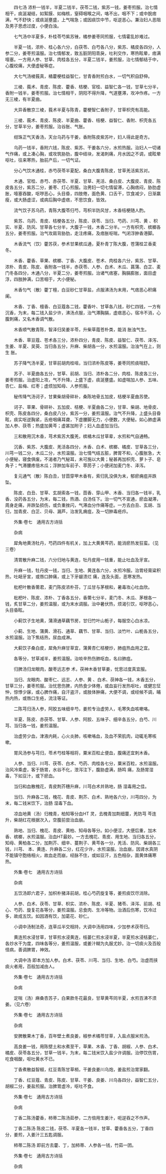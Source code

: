 <!-- { "loadSidebar": true } -->
　　四七汤 浓朴一钱半，半夏二钱半，茯苓二钱，紫苏一钱，姜枣煎服。治七情相干，痰涎凝结，如絮膜、如梅核，窒碍咽喉之间，咯不出，咽不下；或中脘痞满，气不舒快；或痰涎壅盛，上气喘急；或因痰饮中节，呕逆恶心。兼治妇人恶阻及男子思虑过度，小便白浊。

　　七气汤中半夏多，朴桂苓芍紫苏锉，橘参姜枣同煎服，七情霍乱妙难过。

　　半夏一钱，浓朴、桂心各六分，白茯苓、白芍各八分，紫苏、橘皮各四分，人参二分，姜枣煎温服。治七情郁发，致五脏阴阳乖戾，吐利交作，寒热眩晕，痞满噎塞。一方用人参、甘草、肉桂各五分，半夏二钱半，姜煎服，治七情郁结于中，心腹绞痛，大便虚秘等症。

　　大七气汤棱莪真，橘藿梗桂益智仁，甘青香附煎白水，一切气积自舒伸。

　　三棱、莪术、青皮、陈皮、藿香、桔梗、官桂、益智仁各一钱，甘草七分半，香附一钱半，姜枣煎服。治七情相干，阴阳不得升降，气道壅滞，攻冲作疼。一方无三棱，有半夏曲。

　　大异香散京三棱，莪术半夏与陈青，藿梗智仁香附子，甘草枳壳有高能。

　　三棱、莪术、青皮、陈皮、半夏曲、藿香、桔梗、益智仁、香附、枳壳各五分，甘草半分，姜枣煎服。治谷胀、气胀。

　　绀珠正气天香汤，天台乌药与干姜，香附陈皮紫苏叶，妇人得此是奇方。

　　乌药一钱半，香附六钱，陈皮、紫苏、干姜各六分，水煎热服。治妇人一切诸气作痛，或上凑心胸，或攻筑胁肋，腹中结块，发渴刺痛，月水因之不调，或眩晕呕吐，往来寒热，胎前产后，一切气证。

　　分心气饮木通桂，赤芍茯苓半夏配，桑白大腹青陈皮，甘草羌活紫苏对。

　　木通、官桂、赤芍、赤茯苓、半夏、甘草、羌活、桑白皮、大腹皮、青皮、陈皮各五分，紫苏二分，姜枣、灯心煎服。治男妇一切七情留滞，心胸痞闷，胁肋虚胀，噎塞吞酸，呕哕恶心，头目昏，四肢倦，面色黄、口舌干，饮食减少，日渐羸瘦，或大肠虚涩，或病后胸中虚痞，不思饮食，皆效。

　　流气饮子苏乌药，青陈大腹苓归芍，芎枳半防风甘，木香桔梗随人酌。

　　紫苏、乌药、青皮、桔梗各五分，陈皮、茯苓、当归、芍药、川芎、黄 、枳实、半夏、防风、甘草各七分半，大腹子一钱，木香二分半。一方有枳壳、槟榔各五分，姜枣煎服。治气攻肩背胁肋，走注疼痛，及痞胀呕喘，气闭浮肿香港脚。

　　木香流气（饮）藿苏茯，参术甘果槟瓜通，夏朴青丁陈大腹，苍蒲桂芷香麦冬。

　　木香、藿香、草果、槟榔、丁香、大腹皮、苍术、肉桂各六分，紫苏、甘草、浓朴、青皮、陈皮、香附各一钱半，赤茯苓、人参、白术、木瓜、菖蒲、白芷、麦门冬各四分，木通八分，半夏二分，姜枣煎服。治诸气痞塞，胸膈膨胀，面目虚浮，四肢肿满，口苦咽于，大小便秘。

　　木香匀气（散）藿丁檀，白豆砂仁甘草盐，点服沸汤为末用，气痞恶心积痛阑。

　　木香、丁香、檀香、白豆蔻各二钱，藿香叶、甘草各八钱，砂仁四钱，一方有沉香，为末，每二钱入盐少许，沸汤点服，治气滞胸膈，虚痞恶心，宿冷不消，心腹刺痛，又名木香调气散。

　　木香顺气散青陈，智泽归吴姜半苓，升柴草蔻苍朴类，能消 胀浊气生。

　　木香、草豆蔻、苍术各三分，浓朴四分，青皮、陈皮、益智仁、茯苓、泽泻、生姜、半夏、吴萸、当归各五分，升麻、柴胡各一分，水煎温服。治浊气在上，则生 胀。

　　苏子降气汤半夏，甘草前胡肉桂咀，当归浓朴陈皮等，姜枣同煎痰喘舒。

　　苏子、半夏曲各五分，甘草、前胡、当归、浓朴各二分，肉桂、陈皮各三分，姜枣煎服。治虚阳上攻，气不升降，上盛下虚，痰涎壅盛。如虚喘加人参、五味、杏仁、盐梅、红枣；虚烦加知母、人参煎服。

　　秘传降气汤诃子，甘果柴胡骨碎补，桑陈地骨五加皮，桔梗半夏曲苏使。

　　诃子、草果、骨碎补、五加皮、桔梗、半夏曲各二分，甘草、柴胡、地骨皮、枳壳、陈皮各四分，桑白皮八分，紫苏一分，姜煎温服。治气不升降，上盛头目昏眩，痰实呕逆胸紧，舌疮咽痛耳聋，下虚腰脚无力，小便数，大便秘。如心肺虚满加人参、茯苓；热盛加黄芩；虚甚加附子；妇人血虚加当归。

　　三和散用沉木香，芎术紫苏大腹羌，槟橘木瓜甘草辈，水煎和气自通畅。

　　沉香、紫苏、大腹皮、羌活各四分，木香、白术、槟榔、橘皮、甘草各三分，川芎一钱二分，木瓜二分，水煎温服。治七情气结五脏，脾胃不和，心腹胀急，大小便秘，寝食俱废。不渴者乃气秘耳，未可施以大黄；秘甚再加枳壳、萝卜子、皂角子；气滞腰疼倍木瓜；浮肿加车前子、葶苈子；小便闭加麦门冬、泽泻。

　　复元通气（散）陈白丑，甘茴穿甲木香有，索归乳没俱为末，郁瘀痈疽并跌坠。

　　陈皮、白丑、甘草、玄胡索各一钱，茴香、穿山甲、木香、当归各一钱半，乳香、没药各五分，为末，每二钱，热酒、白汤任下。治一切气不宣通，瘀血凝滞，周身走痛，并跌坠损伤，或负重挫闪，气滞血分作痛等症。一方去白丑、玄胡、当归，加青皮、白芷、贝母、漏芦，治发乳痈疽，及一切肿毒疮疖。

　　外集·卷七　通用古方诗括

　　杂病

　　犀角地黄汤牡丹，芍药四件有机关，加上大黄黄芩药，能消瘀热发狂蛮。（见三卷）

　　清胃散升麻二钱，六分归地与黄连，牡丹皮用一钱重，能止吐血及牙宣。

　　升麻一钱，牡丹皮一钱，当归、生地、黄连各六分，水煎冷服。治胃经膏粱积热，吐衄牙宣，或唇口肿痛，或上下牙龈溃烂 痛，连及头面，恶寒发热。

　　枇杷叶散香薷君，麦门陈皮浓朴芬，丁瓜甘与茅根和，暑毒攻心吐血欣。

　　枇杷叶、陈皮、浓朴、丁香各五分，香薷七分半，麦门冬、木瓜、茅根各一钱，炙甘草二分，姜煎温服，或为末水调服。治中暑伏热，烦渴引饮，呕哕恶心，头目昏眩。

　　小蓟饮子生地黄，蒲滑通草藕节房，甘归竹叶山栀子，每服空心白水凉。

　　小蓟、生地、蒲黄、滑石、通草、藕节、甘草、当归、淡竹叶、山栀各五分，水煎温服。治下焦结热，尿血成淋。

　　大蓟饮子桑白皮，犀角升麻甘草宜，蒲黄杏仁桔梗炒，肺疽热血用之宜。

　　各等分，甘草减半，姜煎温服。治啖辛热伤肺呕血，名曰肺疽。

　　归脾汤归龙眼肉，酸枣远志参 术，茯神木香甘草姜，忧思过度真宜服。

　　当归、龙眼肉、酸枣仁、远志、人参、黄 、白术、茯神各一钱，木香五分，甘草三分，姜枣煎服。治忧思伤脾，内热食少体倦，或血妄行发热呕吐，或健忘怔忡，惊悸少寐，或心脾作痛，自汗盗汗，或肢体肿痛，大便不调，或经候不调，晡热内热，或唇口生疮，流注等证。

　　二陈芎归汤人参，阿胶五味细辛芍，姜煎专治虚劳人，毛寒失血咳嗽咯。

　　半夏、陈皮、赤茯苓、甘草、人参、阿胶、五味子、细辛各五分，白芍、川芎、当归各一钱，姜煎温服。

　　治虚劳少血，津液内耗，心火炎肺，咳嗽咯血，及血不荣肌肉，动辄毛寒咳嗽。

　　胃风汤参与芎归，苓术芍桂等相将，粟米百粒止便血，腹痛还宜刺木香。

　　人参、当归、川芎、茯苓、白术、芍药、肉桂各七分，粟米百粒，水煎温服。治风冷乘虚，客于肠胃，水谷不化，泄泻注下，腹胁虚满，肠鸣 痛，及肠胃湿毒，下如豆汁，或下瘀血。

　　当归和血散槐花，青皮荆芥穗升麻，川芎白术并熟地，肠 湿毒用之佳。

　　当归、升麻各二钱，槐花、青皮、荆芥、白术、熟地各六分，川芎四分，为末，每二钱米饮下，治肠 湿毒下血。

　　凉血地黄（汤）归槐青，柏知等分血HT 灵，去槐青加荆细蔓，羌防芎 芩连升，柴胡红花根据次入，空腹前尝治血崩。

　　熟地、当归、槐花、青皮、黄柏、知母各等分。如小便涩，大便后重，加木香、槟榔，水煎温服。治血HT最妙。一方去槐花、青皮、用生地、当归各五分，知母、黄柏各二分，加荆芥、细辛、蔓荆子、黄芩各一分，羌活、防风、柴胡各三钱，川芎、 本、黄连、升麻各二分，红花少许，水煎温服。治血崩，因肾水真阴不能镇守胞络相火，故血走而崩，经脉不住，或如豆汗，五色相杂，面黄体痛寒热。

　　外集·卷七　通用古方诗括

　　杂病

　　五饮汤即六君子，加枳朴猪泽前胡，桂心芍药旋复等，姜煎痰饮尽消除。

　　人参、白术、茯苓、甘草、枳实、浓朴、陈皮、半夏、猪苓、泽泻、前胡、桂心、芍药、旋复花各等分，姜煎温服。忌食肉、生冷等物。治酒后伤寒，饮冷过多，故成五饮。如因酒有饮，加葛花、砂仁。

　　小调中汤制法奇，连草瓜半交相持，大调中汤用四味，少加参术茯苓归。

　　黄连煎水浸甘草，甘草煎水浸黄连，栝蒌仁煎水浸半夏，半夏煎水浸栝蒌仁，各炒水干为度，四味各等分，姜煎温服，或姜汁糊为丸服尤妙。治一切痰火及百般怪病，善调脾胃，神效。

　　大调中汤 即本方加人参。白术、茯苓、川芎、当归、生地、白芍。治虚而挟痰火者用，百般加减由人。

　　外集·卷七　通用古方诗括

　　杂病

　　定喘（汤）麻桑杏苏子，白果款冬花最良，甘草黄芩同半夏，水煎百沸不须姜。（见六卷）

　　外集·卷七　通用古方诗括

　　杂病

　　安脾散果木丁香，百年壁土煮良姜，椒参术橘苓甘草，入盐点服米煎汤。

　　高良姜一钱，用陈壁土和水煮至干，草果、木香、丁香、胡椒、人参、白术、橘皮、茯苓各五分，甘草一钱半，为末，每二钱米饮入盐少许调服。治停饮伤胃，吃食咽酸，呕吐黄水不已。

　　丁香煮散益智椒，红豆青陈甘草梢，干姜良姜川乌炮，姜盐煎治胃家翻。

　　丁香、红豆蔻、青皮、陈皮、甘草、干姜、良姜、川乌各四分，益智仁五分，胡椒二分，姜盐煎服。治脾胃虚冷，呕吐不食。

　　外集·卷七　通用古方诗括

　　杂病

　　丁香二陈汤藿香，柿蒂二陈汤茹参，二方倍用生姜汁，呃逆吞之不作声。

　　丁香二陈汤 陈皮二钱，茯苓、半夏各一钱半，甘草、藿香各五分，丁香四分，姜煎，入姜汁三五匙调服。

　　柿蒂二陈汤 即前方去藿、丁，加柿蒂、人参各一钱，竹茹一团。

　　外集·卷七　通用古方诗括

　　杂病

